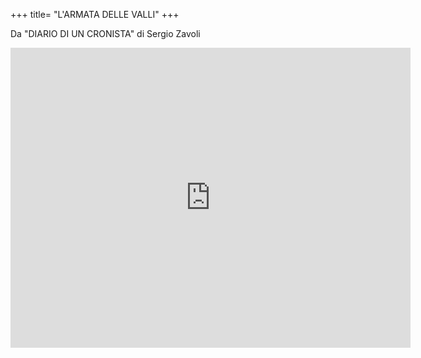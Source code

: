 +++
title= "L'ARMATA DELLE VALLI"
+++

Da "DIARIO DI UN CRONISTA" di Sergio Zavoli

<iframe src="https://player.vimeo.com/video/173467814" width="640" height="480" frameborder="0" allowfullscreen></iframe>